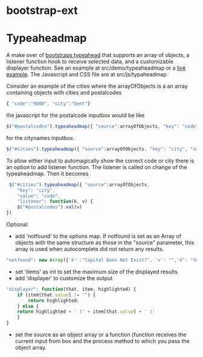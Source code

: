 bootstrap-ext
=============

Typeaheadmap
======
A make over of <a href="http://twitter.github.com/bootstrap/javascript.html#typeahead">bootstraps typeahead</a> that supports an array of objects, a listener function hook to receive selected data, and a customizable displayer function. See an example at src/demo/typeaheadmap or a <a href="http://redlab.github.com/bootstrap-ext/index.html">live example</a>. The Javascript and CSS file are at src/js/typaheadmap

Consider an example of the cities where the arrayOfObjects is a an array containing objects with cities and postalcodes

```javascript
{ "code":"9000", "city":"Gent"}
```

the javascript for the postalcode inputbox would be like

```javascript
$("#postalcodes").typeaheadmap({ "source":arrayOfObjects, "key": "code", "value": "city"})
```

for the citynames inputbox.

```javascript
$("#cities").typeaheadmap({ "source":arrayOfObjects, "key": "city", "value": "code"})
```

To allow either input to automagically show the correct code or city there is an option to add listener function. The listener is called on change of the typeaheadmap. Then it becomes

```javascript
 $("#cities").typeaheadmap({ "source":arrayOfObjects, 
    "key": "city", 
    "value": "code", 
    "listener": function(k, v) {
	$("#postalcodes").val(v)
})
```

Optional:

* add 'notfound' to the options map. If notfound is set as an Array of objects with the same structure as those in the "source" parameter, this array is used when autocomplete did not return any results. 

```javascript
"notfound": new Array({'k' :"Capital Does Not Exist?", 'v': "",'d': "You typed something that is not in the list"})
```

* set 'items' as int to set the maximum size of the displayed results
* add 'displayer' to customize the output

```javascript
"displayer": function(that, item, highlighted) {
    if (item[that.value] != "") {
	    return highlighted;			
    } else {
    return highlighted + ' (' + item[that.value] + ' )' 
    }
}
```
				
* set the source as an object array or a function (function receives the current input from box and the process method to which you pass the object array.
